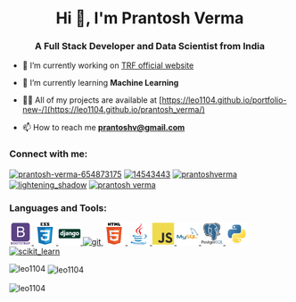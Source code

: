 <h1 align="center">Hi 👋, I'm Prantosh Verma</h1>
<h3 align="center">A Full Stack Developer and Data Scientist from India</h3>

- 🔭 I’m currently working on [TRF official website]((https://github.com/pyANSH/TRF-Website))

- 🌱 I’m currently learning **Machine Learning**

- 👨‍💻 All of my projects are available at [https://leo1104.github.io/portfolio-new-/](https://leo1104.github.io/prantosh_verma/)

- 📫 How to reach me **prantoshv@gmail.com**

<h3 align="left">Connect with me:</h3>
<p align="left">
<a href="https://linkedin.com/in/prantosh-verma-654873175" target="blank"><img align="center" src="https://cdn.jsdelivr.net/npm/simple-icons@3.0.1/icons/linkedin.svg" alt="prantosh-verma-654873175" height="30" width="40" /></a>
<a href="https://stackoverflow.com/users/14543443" target="blank"><img align="center" src="https://cdn.jsdelivr.net/npm/simple-icons@3.0.1/icons/stackoverflow.svg" alt="14543443" height="30" width="40" /></a>
<a href="https://kaggle.com/prantoshverma" target="blank"><img align="center" src="https://cdn.jsdelivr.net/npm/simple-icons@3.0.1/icons/kaggle.svg" alt="prantoshverma" height="30" width="40" /></a>
<a href="https://instagram.com/lightening_shadow" target="blank"><img align="center" src="https://cdn.jsdelivr.net/npm/simple-icons@3.0.1/icons/instagram.svg" alt="lightening_shadow" height="30" width="40" /></a>
<a href="https://www.youtube.com/c/prantosh verma" target="blank"><img align="center" src="https://cdn.jsdelivr.net/npm/simple-icons@3.0.1/icons/youtube.svg" alt="prantosh verma" height="30" width="40" /></a>
</p>

<h3 align="left">Languages and Tools:</h3>
<p align="left"> <a href="https://getbootstrap.com" target="_blank"> <img src="https://raw.githubusercontent.com/devicons/devicon/master/icons/bootstrap/bootstrap-plain-wordmark.svg" alt="bootstrap" width="40" height="40"/> </a> <a href="https://www.w3schools.com/css/" target="_blank"> <img src="https://raw.githubusercontent.com/devicons/devicon/master/icons/css3/css3-original-wordmark.svg" alt="css3" width="40" height="40"/> </a> <a href="https://www.djangoproject.com/" target="_blank"> <img src="https://raw.githubusercontent.com/devicons/devicon/master/icons/django/django-original.svg" alt="django" width="40" height="40"/> </a> <a href="https://git-scm.com/" target="_blank"> <img src="https://www.vectorlogo.zone/logos/git-scm/git-scm-icon.svg" alt="git" width="40" height="40"/> </a> <a href="https://www.w3.org/html/" target="_blank"> <img src="https://raw.githubusercontent.com/devicons/devicon/master/icons/html5/html5-original-wordmark.svg" alt="html5" width="40" height="40"/> </a> <a href="https://www.java.com" target="_blank"> <img src="https://raw.githubusercontent.com/devicons/devicon/master/icons/java/java-original.svg" alt="java" width="40" height="40"/> </a> <a href="https://developer.mozilla.org/en-US/docs/Web/JavaScript" target="_blank"> <img src="https://raw.githubusercontent.com/devicons/devicon/master/icons/javascript/javascript-original.svg" alt="javascript" width="40" height="40"/> </a> <a href="https://www.mysql.com/" target="_blank"> <img src="https://raw.githubusercontent.com/devicons/devicon/master/icons/mysql/mysql-original-wordmark.svg" alt="mysql" width="40" height="40"/> </a> <a href="https://www.postgresql.org" target="_blank"> <img src="https://raw.githubusercontent.com/devicons/devicon/master/icons/postgresql/postgresql-original-wordmark.svg" alt="postgresql" width="40" height="40"/> </a> <a href="https://www.python.org" target="_blank"> <img src="https://raw.githubusercontent.com/devicons/devicon/master/icons/python/python-original.svg" alt="python" width="40" height="40"/> </a> <a href="https://scikit-learn.org/" target="_blank"> <img src="https://upload.wikimedia.org/wikipedia/commons/0/05/Scikit_learn_logo_small.svg" alt="scikit_learn" width="40" height="40"/> </a> </p>

<p><img align="left" src="https://github-readme-stats.vercel.app/api/top-langs?username=leo1104&show_icons=true&theme=dark&locale=en&layout=compact" alt="leo1104" /></p>

<p>&nbsp;<img align="center" src="https://github-readme-stats.vercel.app/api?username=leo1104&show_icons=true&theme=dark&locale=en" alt="leo1104" /></p>

<p><img align="center" src="https://github-readme-streak-stats.herokuapp.com/?user=leo1104&theme=dark" alt="leo1104" /></p>
